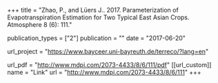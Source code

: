+++
title = "Zhao, P., and Lüers J.. 2017. Parameterization of Evapotranspiration Estimation for Two Typical East Asian Crops. Atmosphere 8 (6): 111."

publication_types = ["2"]
publication = ""
date = "2017-06-20"

url_project = "https://www.bayceer.uni-bayreuth.de/terreco/?lang=en"

url_pdf = "http://www.mdpi.com/2073-4433/8/6/111/pdf"
[[url_custom]]
name = "Link"
url = "http://www.mdpi.com/2073-4433/8/6/111"
+++
